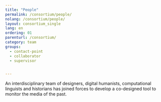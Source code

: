 ```yaml
---
title: "People"
permalink: /consortium/people/
nolang: /consortium/people/
layout: consortium_single
lang: en
ordering: 01
parenturl: /consortium/
category: team
groups:
  - contact-point
  - collaborator
  - supervisor


---
```

<!-- This page will contain _people of category:team. Please see _layouts/consortium.html -->
An interdisciplinary team of designers, digital humanists, computational linguists and historians has joined forces to develop a co-designed tool to monitor the media of the past.
